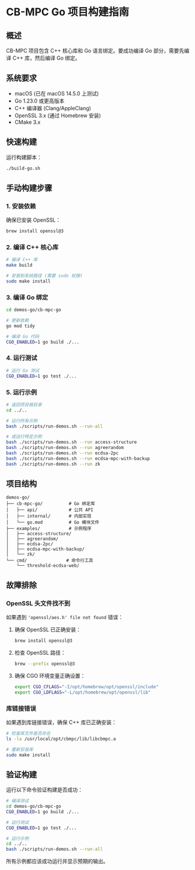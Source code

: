 # CB-MPC Go 项目构建指南

## 概述

CB-MPC 项目包含 C++ 核心库和 Go 语言绑定。要成功编译 Go 部分，需要先编译 C++ 库，然后编译 Go 绑定。

## 系统要求

- macOS (已在 macOS 14.5.0 上测试)
- Go 1.23.0 或更高版本
- C++ 编译器 (Clang/AppleClang)
- OpenSSL 3.x (通过 Homebrew 安装)
- CMake 3.x

## 快速构建

运行构建脚本：
```bash
./build-go.sh
```

## 手动构建步骤

### 1. 安装依赖

确保已安装 OpenSSL：
```bash
brew install openssl@3
```

### 2. 编译 C++ 核心库

```bash
# 编译 C++ 库
make build

# 安装到系统路径 (需要 sudo 权限)
sudo make install
```

### 3. 编译 Go 绑定

```bash
cd demos-go/cb-mpc-go

# 更新依赖
go mod tidy

# 编译 Go 代码
CGO_ENABLED=1 go build ./...
```

### 4. 运行测试

```bash
# 运行 Go 测试
CGO_ENABLED=1 go test ./...
```

### 5. 运行示例

```bash
# 返回项目根目录
cd ../..

# 运行所有示例
bash ./scripts/run-demos.sh --run-all

# 或运行特定示例
bash ./scripts/run-demos.sh --run access-structure
bash ./scripts/run-demos.sh --run agreerandom
bash ./scripts/run-demos.sh --run ecdsa-2pc
bash ./scripts/run-demos.sh --run ecdsa-mpc-with-backup
bash ./scripts/run-demos.sh --run zk
```

## 项目结构

```
demos-go/
├── cb-mpc-go/          # Go 绑定库
│   ├── api/            # 公共 API
│   ├── internal/       # 内部实现
│   └── go.mod          # Go 模块文件
├── examples/           # 示例程序
│   ├── access-structure/
│   ├── agreerandom/
│   ├── ecdsa-2pc/
│   ├── ecdsa-mpc-with-backup/
│   └── zk/
└── cmd/               # 命令行工具
    └── threshold-ecdsa-web/
```

## 故障排除

### OpenSSL 头文件找不到

如果遇到 `'openssl/aes.h' file not found` 错误：

1. 确保 OpenSSL 已正确安装：
   ```bash
   brew install openssl@3
   ```

2. 检查 OpenSSL 路径：
   ```bash
   brew --prefix openssl@3
   ```

3. 确保 CGO 环境变量正确设置：
   ```bash
   export CGO_CFLAGS="-I/opt/homebrew/opt/openssl/include"
   export CGO_LDFLAGS="-L/opt/homebrew/opt/openssl/lib"
   ```

### 库链接错误

如果遇到库链接错误，确保 C++ 库已正确安装：

```bash
# 检查库文件是否存在
ls -la /usr/local/opt/cbmpc/lib/libcbmpc.a

# 重新安装库
sudo make install
```

## 验证构建

运行以下命令验证构建是否成功：

```bash
# 编译测试
cd demos-go/cb-mpc-go
CGO_ENABLED=1 go build ./...

# 运行测试
CGO_ENABLED=1 go test ./...

# 运行示例
cd ../..
bash ./scripts/run-demos.sh --run-all
```

所有示例都应该成功运行并显示预期的输出。 